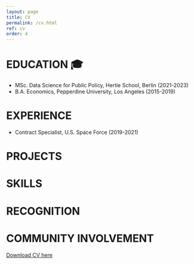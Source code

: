 ```yaml
---
layout: page
title: CV
permalink: /cv.html
ref: cv
order: 4
---
```


# **EDUCATION** 🎓
* MSc. Data Science for Public Policy, Hertie School, Berlin (2021-2023)
* B.A. Economics, Pepperdine University, Los Angeles (2015-2019)

# **EXPERIENCE**
* Contract Specialist, U.S.  Space Force (2019-2021)

# **PROJECTS**

# **SKILLS**

# **RECOGNITION** 

# **COMMUNITY INVOLVEMENT** 

[Download CV here]()
